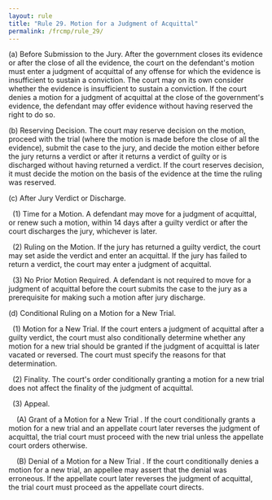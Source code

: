 ```yaml
---
layout: rule
title: "Rule 29. Motion for a Judgment of Acquittal"
permalink: /frcmp/rule_29/
---
```


(a) Before Submission to the Jury. After the government closes its evidence or after the close of all the evidence, the court on the defendant's motion must enter a judgment of acquittal of any offense for which the evidence is insufficient to sustain a conviction. The court may on its own consider whether the evidence is insufficient to sustain a conviction. If the court denies a motion for a judgment of acquittal at the close of the government's evidence, the defendant may offer evidence without having reserved the right to do so.


(b) Reserving Decision. The court may reserve decision on the motion, proceed with the trial (where the motion is made before the close of all the evidence), submit the case to the jury, and decide the motion either before the jury returns a verdict or after it returns a verdict of guilty or is discharged without having returned a verdict. If the court reserves decision, it must decide the motion on the basis of the evidence at the time the ruling was reserved.


(c) After Jury Verdict or Discharge.


&nbsp;&nbsp;(1) Time for a Motion. A defendant may move for a judgment of acquittal, or renew such a motion, within 14 days after a guilty verdict or after the court discharges the jury, whichever is later.


&nbsp;&nbsp;(2) Ruling on the Motion. If the jury has returned a guilty verdict, the court may set aside the verdict and enter an acquittal. If the jury has failed to return a verdict, the court may enter a judgment of acquittal.


&nbsp;&nbsp;(3) No Prior Motion Required. A defendant is not required to move for a judgment of acquittal before the court submits the case to the jury as a prerequisite for making such a motion after jury discharge.


(d) Conditional Ruling on a Motion for a New Trial.


&nbsp;&nbsp;(1) Motion for a New Trial. If the court enters a judgment of acquittal after a guilty verdict, the court must also conditionally determine whether any motion for a new trial should be granted if the judgment of acquittal is later vacated or reversed. The court must specify the reasons for that determination.


&nbsp;&nbsp;(2) Finality. The court's order conditionally granting a motion for a new trial does not affect the finality of the judgment of acquittal.


&nbsp;&nbsp;(3) Appeal.


&nbsp;&nbsp;&nbsp;&nbsp;(A) Grant of a Motion for a New Trial . If the court conditionally grants a motion for a new trial and an appellate court later reverses the judgment of acquittal, the trial court must proceed with the new trial unless the appellate court orders otherwise.


&nbsp;&nbsp;&nbsp;&nbsp;(B) Denial of a Motion for a New Trial . If the court conditionally denies a motion for a new trial, an appellee may assert that the denial was erroneous. If the appellate court later reverses the judgment of acquittal, the trial court must proceed as the appellate court directs.